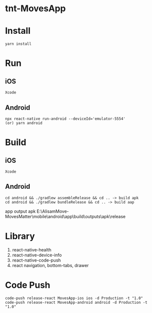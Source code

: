 # tnt-MovesApp

# Install
```
yarn install
```


# Run
## iOS
```
Xcode
```
## Android
```
npx react-native run-android --deviceId='emulator-5554'
(or) yarn android 
```


# Build
## iOS
```
Xcode
```
## Android
```
cd android && ./gradlew assembleRelease && cd .. -> build apk
cd android && ./gradlew bundleRelease && cd .. -> build aap

```
app output apk
E:\AlisamMove-MovesMatter\mobile\android\app\build\outputs\apk\release


# Library 
 1. react-native-health
 2. react-native-device-info
 3. react-native-code-push
 4. react navigation, bottom-tabs, drawer
 
 
# Code Push
 ```
code-push release-react MovesApp-ios ios -d Production -t "1.0"
code-push release-react MovesApp-android android -d Production -t "1.0"
```

